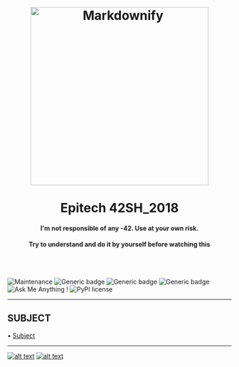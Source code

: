 <h1 align="center">
  <br>
  <a href="http://www.epitech.eu/fr"><img src="https://upload.wikimedia.org/wikipedia/commons/2/2d/Epitech.png" alt="Markdownify" width="400"></a>
  <br><br>
  Epitech 42SH_2018
  <br>
</h1>

<h4 align="center">I'm not responsible of any -42. Use at your own risk.</h4>
<h4 align="center">Try to understand and do it by yourself before watching this</h4>
<br><br/>

![Maintenance](https://img.shields.io/badge/maintained%3F-no-red.svg)
![Generic badge](https://img.shields.io/badge/build-functionnal-orange.svg)
![Generic badge](https://img.shields.io/badge/passed-84.7%25-green.svg)
![Generic badge](https://img.shields.io/badge/UnitTest-Yes-blue.svg)
![Ask Me Anything !](https://img.shields.io/badge/made%20with-C-1abc9c.svg)
![PyPI license](https://img.shields.io/pypi/l/ansicolortags.svg)

---


## SUBJECT

• <a href="https://github.com/BourgeoisBenjamin/EPITECH_PSU_42sh_2018/blob/master/B-PSU-210_42sh.pdf">Subject</a>

---

[![alt text][1.1]][1]
[![alt text][6.1]][6]


<!-- links to social media icons -->
<!-- no need to change these -->

<!-- icons with padding -->

[1.1]: http://i.imgur.com/tXSoThF.png (Twitter)
[6.1]: http://i.imgur.com/0o48UoR.png (GitHub)


<!-- links to your social media accounts -->
<!-- update these accordingly -->

[1]: https://twitter.com/Benjamin_Bourge
[6]: http://www.github.com/BourgeoisBenjami
